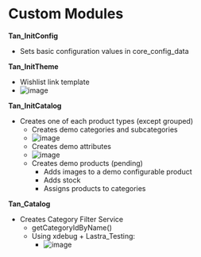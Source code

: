 # Custom Modules

__Tan_InitConfig__
* Sets basic configuration values in core_config_data

__Tan_InitTheme__
* Wishlist link template
* ![image](https://github.com/lastralab/demo/assets/22894897/ead96270-7415-43e3-8b50-81d6dd9ccf4d)

__Tan_InitCatalog__
* Creates one of each product types (except grouped)
    * Creates demo categories and subcategories
    * ![image](https://github.com/lastralab/demo/assets/22894897/74272a7e-080e-4ef5-a9e1-f848f7eb04ba)
    * Creates demo attributes
    * ![image](https://github.com/lastralab/demo/assets/22894897/71b48287-e003-488a-9012-277e9dcfe940)
    * Creates demo products (pending)
        * Adds images to a demo configurable product
        * Adds stock
        * Assigns products to categories

__Tan_Catalog__
* Creates Category Filter Service
    * getCategoryIdByName()
    * Using xdebug + Lastra_Testing:
        * ![image](https://github.com/lastralab/demo/assets/22894897/016f9f6d-a699-4701-975c-84cfc9a1e229)


